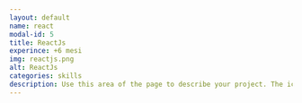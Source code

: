 ```yaml
---
layout: default
name: react
modal-id: 5
title: ReactJs
experince: +6 mesi
img: reactjs.png
alt: ReactJs
categories: skills
description: Use this area of the page to describe your project. The icon above is part of a free icon set by <a href="https://sellfy.com/p/8Q9P/jV3VZ/">Flat Icons</a>. On their website, you can download their free set with 16 icons, or you can purchase the entire set with 146 icons for only $12!
---
```

